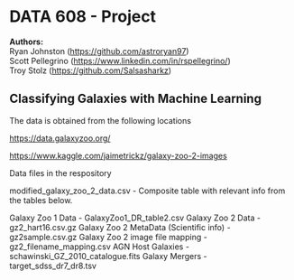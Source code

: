 # DATA 608 - Project

**Authors:** <br>
Ryan Johnston (https://github.com/astroryan97) <br>
Scott Pellegrino (https://www.linkedin.com/in/rspellegrino/) <br>
Troy Stolz (https://github.com/Salsasharkz) <br>

## Classifying Galaxies with Machine Learning

The data is obtained from the following locations

https://data.galaxyzoo.org/
 
https://www.kaggle.com/jaimetrickz/galaxy-zoo-2-images


Data files in the respository 

modified_galaxy_zoo_2_data.csv - Composite table with relevant info from the tables below.

Galaxy Zoo 1 Data - GalaxyZoo1_DR_table2.csv
Galaxy Zoo 2 Data - gz2_hart16.csv.gz
Galaxy Zoo 2 MetaData (Scientific info) - gz2sample.csv.gz
Galaxy Zoo 2 image file mapping - gz2_filename_mapping.csv
AGN Host Galaxies - schawinski_GZ_2010_catalogue.fits
Galaxy Mergers - target_sdss_dr7_dr8.tsv
